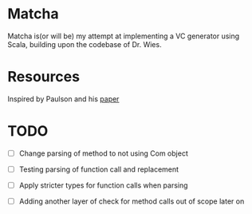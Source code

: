 # Matcha



Matcha is(or will be) my attempt at implementing a VC generator using Scala, building upon the codebase of Dr. Wies.

# Resources
Inspired by Paulson and his [paper](https://arxiv.org/ftp/cs/papers/9301/9301110.pdf)

# TODO
* [ ] Change parsing of method to not using Com object
* [ ] Testing parsing of function call and replacement
* [ ] Apply stricter types for function calls when parsing
* [ ] Adding another layer of check for method calls out of scope later on
 
